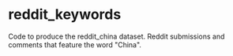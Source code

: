 # reddit_keywords
Code to produce the reddit_china dataset. Reddit submissions and comments that feature the word "China".
